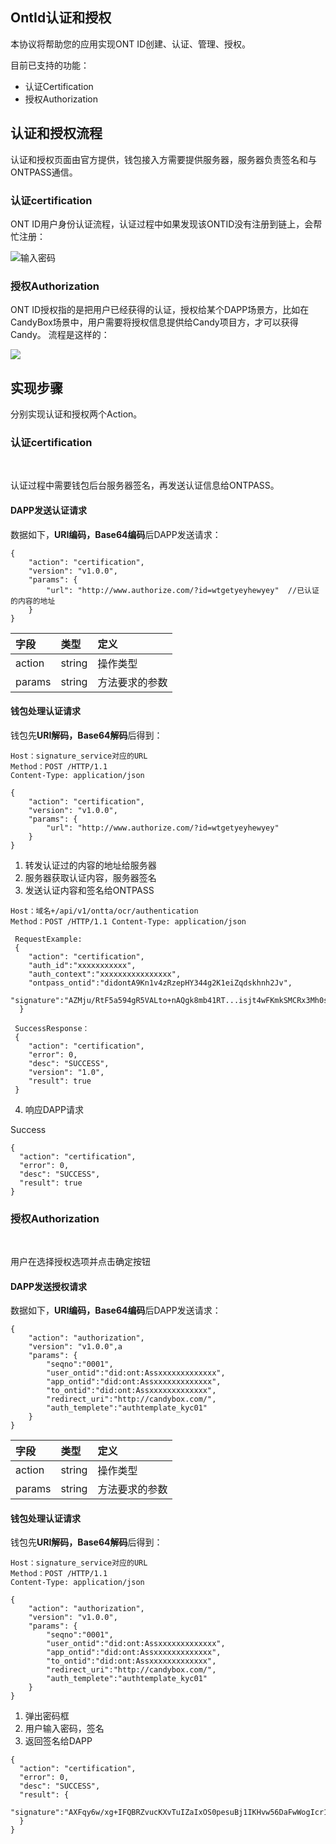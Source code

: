 ## OntId认证和授权

本协议将帮助您的应用实现ONT ID创建、认证、管理、授权。

目前已支持的功能：
* 认证Certification
* 授权Authorization

## 认证和授权流程

认证和授权页面由官方提供，钱包接入方需要提供服务器，服务器负责签名和与ONTPASS通信。

### 认证certification

ONT ID用户身份认证流程，认证过程中如果发现该ONTID没有注册到链上，会帮忙注册：

![输入密码](https://raw.githubusercontent.com/ontio/documentation/master/pro-website-docs/assets/ui-register.jpg) 

### 授权Authorization

ONT ID授权指的是把用户已经获得的认证，授权给某个DAPP场景方，比如在CandyBox场景中，用户需要将授权信息提供给Candy项目方，才可以获得Candy。 流程是这样的：

![](https://raw.githubusercontent.com/ontio/documentation/master/pro-website-docs/assets/auth.png)

## 实现步骤

分别实现认证和授权两个Action。


### 认证certification
<br>

认证过程中需要钱包后台服务器签名，再发送认证信息给ONTPASS。

#### DAPP发送认证请求

数据如下，**URI编码，Base64编码**后DAPP发送请求：
```
{
	"action": "certification",
	"version": "v1.0.0",
	"params": {
	    "url": "http://www.authorize.com/?id=wtgetyeyhewyey"  //已认证的内容的地址
	}
}
```

|字段|类型|定义|
| :---| :---| :---|
| action | string | 操作类型|
| params | string | 方法要求的参数 |


#### 钱包处理认证请求

钱包先**URI解码，Base64解码**后得到：


```
Host：signature_service对应的URL
Method：POST /HTTP/1.1
Content-Type: application/json

{
	"action": "certification",
	"version": "v1.0.0",
	"params": {
	    "url": "http://www.authorize.com/?id=wtgetyeyhewyey"
	}
}
```
1. 转发认证过的内容的地址给服务器
2. 服务器获取认证内容，服务器签名
3. 发送认证内容和签名给ONTPASS

```
Host：域名+/api/v1/ontta/ocr/authentication 
Method：POST /HTTP/1.1 Content-Type: application/json 

 RequestExample: 
 { 
    "action": "certification", 
    "auth_id":"xxxxxxxxxxx", 
    "auth_context":"xxxxxxxxxxxxxxxx", 
    "ontpass_ontid":"didontA9Kn1v4zRzepHY344g2K1eiZqdskhnh2Jv", 
    "signature":"AZMju/RtF5a594gR5VALto+nAQgk8mb41RT...isjt4wFKmkSMCRx3Mh0sk521jU5S4=" 
  } 
 
 SuccessResponse： 
 { 
    "action": "certification", 
    "error": 0, 
    "desc": "SUCCESS", 
    "version": "1.0", 
    "result": true 
 }
```


4. 响应DAPP请求

Success
```
{
  "action": "certification",
  "error": 0,
  "desc": "SUCCESS",
  "result": true
}
```


### 授权Authorization

<br>

用户在选择授权选项并点击确定按钮

#### DAPP发送授权请求

数据如下，**URI编码，Base64编码**后DAPP发送请求：
```
{
	"action": "authorization",
	"version": "v1.0.0",a
	"params": {
	    "seqno":"0001",
        "user_ontid":"did:ont:Assxxxxxxxxxxxxx",
        "app_ontid":"did:ont:Assxxxxxxxxxxxxx",
        "to_ontid":"did:ont:Assxxxxxxxxxxxxx",
        "redirect_uri":"http://candybox.com/",
        "auth_templete":"authtemplate_kyc01"
	}
}
```

|字段|类型|定义|
| :---| :---| :---|
| action | string | 操作类型|
| params | string | 方法要求的参数 |


#### 钱包处理认证请求

钱包先**URI解码，Base64解码**后得到：


```
Host：signature_service对应的URL
Method：POST /HTTP/1.1
Content-Type: application/json

{
	"action": "authorization",
	"version": "v1.0.0",
	"params": {
	    "seqno":"0001",
        "user_ontid":"did:ont:Assxxxxxxxxxxxxx",
        "app_ontid":"did:ont:Assxxxxxxxxxxxxx",
        "to_ontid":"did:ont:Assxxxxxxxxxxxxx",
        "redirect_uri":"http://candybox.com/",
        "auth_templete":"authtemplate_kyc01"
	}
}
```
1. 弹出密码框
2. 用户输入密码，签名
3. 返回签名给DAPP

```
{
  "action": "certification",
  "error": 0,
  "desc": "SUCCESS",
  "result": {
      "signature":"AXFqy6w/xg+IFQBRZvucKXvTuIZaIxOS0pesuBj1IKHvw56DaFwWogIcr1B9zQ13nUM0w5g30KHNNVCTo14lHF0="
  }
}
```